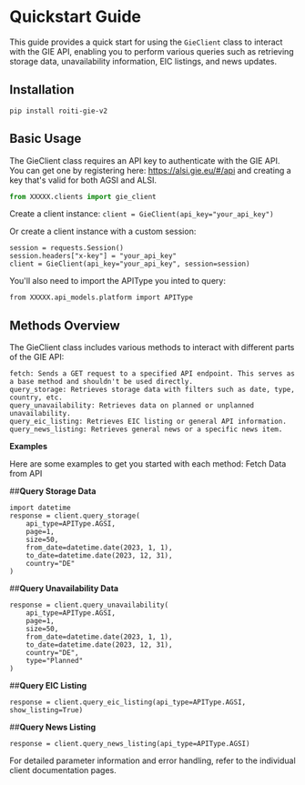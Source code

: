 # Quickstart Guide

This guide provides a quick start for using the `GieClient` class to interact with the GIE API, enabling you to perform various queries such as retrieving storage data, unavailability information, EIC listings, and news updates.

## **Installation**

```pip install roiti-gie-v2```

## **Basic Usage**

The GieClient class requires an API key to authenticate with the GIE API. You can get one by registering here: https://alsi.gie.eu/#/api and creating a key that's valid for both AGSI and ALSI.

```python
from XXXXX.clients import gie_client
```
Create a client instance:
```client = GieClient(api_key="your_api_key")```

Or create a client instance with a custom session:
```
session = requests.Session()
session.headers["x-key"] = "your_api_key"
client = GieClient(api_key="your_api_key", session=session)
```

You'll also need to import the APIType you inted to query:

```
from XXXXX.api_models.platform import APIType
```

## **Methods Overview**

The GieClient class includes various methods to interact with different parts of the GIE API:

    fetch: Sends a GET request to a specified API endpoint. This serves as a base method and shouldn't be used directly.
    query_storage: Retrieves storage data with filters such as date, type, country, etc.
    query_unavailability: Retrieves data on planned or unplanned unavailability.
    query_eic_listing: Retrieves EIC listing or general API information.
    query_news_listing: Retrieves general news or a specific news item.

**Examples**

Here are some examples to get you started with each method:
Fetch Data from API

##**Query Storage Data**

```
import datetime
response = client.query_storage(
    api_type=APIType.AGSI,
    page=1,
    size=50,
    from_date=datetime.date(2023, 1, 1),
    to_date=datetime.date(2023, 12, 31),
    country="DE"
)
```

##**Query Unavailability Data**

```
response = client.query_unavailability(
    api_type=APIType.AGSI,
    page=1,
    size=50,
    from_date=datetime.date(2023, 1, 1),
    to_date=datetime.date(2023, 12, 31),
    country="DE",
    type="Planned"
)
```

##**Query EIC Listing**

```
response = client.query_eic_listing(api_type=APIType.AGSI, show_listing=True)
```

##**Query News Listing**

```
response = client.query_news_listing(api_type=APIType.AGSI)
```

For detailed parameter information and error handling, refer to the individual client documentation pages.
